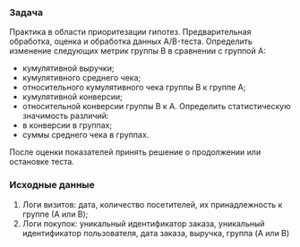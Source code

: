 ### Задача
Практика в области приоритезации гипотез.
Предварительная обработка, оценка и обработка данных A/B-теста.
Определить изменение следующих метрик группы B в сравнении с группой А:
- кумулятивной выручки;
- кумулятивного среднего чека;
- относительного кумулятивного чека группы B к группе А;
- кумулятивной конверсии;
- относительной конверсии группы B к А.
Определить статистическую значимость различий:
- в конверсии в группах;
- суммы среднего чека в группах.

После оценки показателей принять решение о продолжении или остановке теста.

### Исходные данные
1. Логи визитов: дата, количество посетителей, их принадлежность к группе (А или B);
2. Логи покупок: уникальный идентификатор заказа, уникальный идентификатор пользователя, дата заказа, выручка, группа (A или B)
